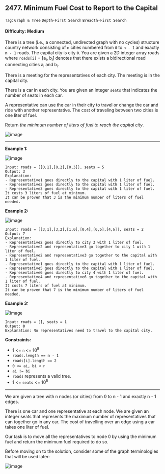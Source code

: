 ## 2477. Minimum Fuel Cost to Report to the Capital

```Tag```: ```Graph & Tree``` ```Depth-First Search``` ```Breadth-First Search```

#### Difficulty: Medium

There is a tree (i.e., a connected, undirected graph with no cycles) structure country network consisting of ```n``` cities numbered from ```0``` to ```n - 1``` and exactly ```n - 1``` roads. The capital city is city ```0```. You are given a 2D integer array roads where ```roads[i]``` = [a<sub>i</sub>, b<sub>i</sub>] denotes that there exists a bidirectional road connecting cities a<sub>i</sub> and b<sub>i</sub>.

There is a meeting for the representatives of each city. The meeting is in the capital city.

There is a car in each city. You are given an integer ```seats``` that indicates the number of seats in each car.

A representative can use the car in their city to travel or change the car and ride with another representative. The cost of traveling between two cities is one liter of fuel.

Return _the minimum number of liters of fuel to reach the capital city_.

![image](https://user-images.githubusercontent.com/35042430/218288964-e42197e6-2e8f-4a44-8779-7d1c08597f83.png)

---

__Example 1:__

![image](https://assets.leetcode.com/uploads/2022/09/22/a4c380025e3ff0c379525e96a7d63a3.png)
```
Input: roads = [[0,1],[0,2],[0,3]], seats = 5
Output: 3
Explanation: 
- Representative1 goes directly to the capital with 1 liter of fuel.
- Representative2 goes directly to the capital with 1 liter of fuel.
- Representative3 goes directly to the capital with 1 liter of fuel.
It costs 3 liters of fuel at minimum. 
It can be proven that 3 is the minimum number of liters of fuel needed.
```

__Example 2:__

![image](https://assets.leetcode.com/uploads/2022/11/16/2.png)
```
Input: roads = [[3,1],[3,2],[1,0],[0,4],[0,5],[4,6]], seats = 2
Output: 7
Explanation: 
- Representative2 goes directly to city 3 with 1 liter of fuel.
- Representative2 and representative3 go together to city 1 with 1 liter of fuel.
- Representative2 and representative3 go together to the capital with 1 liter of fuel.
- Representative1 goes directly to the capital with 1 liter of fuel.
- Representative5 goes directly to the capital with 1 liter of fuel.
- Representative6 goes directly to city 4 with 1 liter of fuel.
- Representative4 and representative6 go together to the capital with 1 liter of fuel.
It costs 7 liters of fuel at minimum. 
It can be proven that 7 is the minimum number of liters of fuel needed.
```

__Example 3:__

![image](https://assets.leetcode.com/uploads/2022/09/27/efcf7f7be6830b8763639cfd01b690a.png)
```
Input: roads = [], seats = 1
Output: 0
Explanation: No representatives need to travel to the capital city.
```

__Constraints:__

- 1 <= ```n``` <= 10<sup>5</sup>
- ```roads.length == n - 1```
- ```roads[i].length == 2```
- ```0 <= ai, bi < n```
- ```ai != bi```
- ```roads``` represents a valid tree.
- 1 <= ```seats``` <= 10<sup>5</sup>

---

We are given a tree with n nodes (or cities) from 0 to n - 1 and exactly n - 1 edges.

There is one car and one representative at each node. We are given an integer seats that represents the maximum number of representatives that can together go in any car. The cost of travelling over an edge using a car takes one liter of fuel.

Our task is to move all the representatives to node 0 by using the minimum fuel and return the minimum fuel required to do so.

Before moving on to the solution, consider some of the graph terminologies that will be used later:

![image](https://leetcode.com/problems/minimum-fuel-cost-to-report-to-the-capital/solutions/3080167/Figures/2477/2477-1.png)
